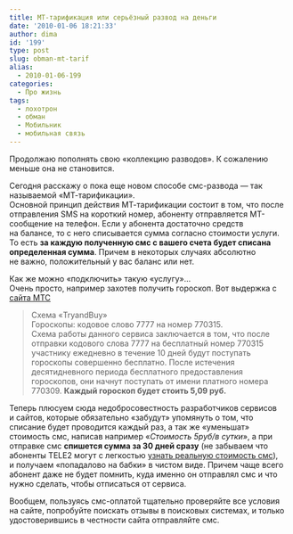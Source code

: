 ```yaml
---
title: МТ-тарификация или серьёзный развод на деньги
date: '2010-01-06 18:21:33'
author: dima
id: '199'
type: post
slug: obman-mt-tarif
alias: 
  - 2010-01-06-199
categories:
  - Про жизнь
tags:
  - лохотрон
  - обман
  - Мобильник
  - мобильная связь
---
```


Продолжаю пополнять свою «коллекцию разводов». К сожалению меньше она не становится.

Сегодня расскажу о пока еще новом способе смс-развода — так называемой «МТ-тарификации».  
Основной принцип действия МТ-тарификации состоит в том, что после отправления SMS на короткий номер, абоненту отправляется МТ-сообщение на телефон. Если у абонента достаточно средств на балансе, то с него списывается сумма согласно стоимости услуги.  
То есть **за каждую полученную смс с вашего счета будет списана определенная сумма**. Причем в некоторых случаях абсолютно не важно, положительный у вас баланс или нет.

Как же можно «подключить» такую «услугу»...  
Очень просто, например захотев получить гороскоп. Вот выдержка с [сайта МТС](http://www.khv.mts.ru/abonent/discount/konkurs/news_podpiski/)  

> Схема «TryandBuy»  
> Гороскопы: кодовое слово 7777 на номер 770315.  
> Схема работы данного сервиса заключается в том, что после отправки кодового слова 7777 на бесплатный номер 770315 участнику ежедневно в течение 10 дней будут поступать гороскопы совершенно бесплатно. После истечения десятидневного периода бесплатного предоставления гороскопов, они начнут поступать от имени платного номера 770309. **Каждый гороскоп будет стоить 5,09 руб.**

Теперь плюсуем сюда недобросовестность разработчиков сервисов и сайтов, которые обязательно «забудут» упомянуть о том, что списание будет проводится каждый раз, а так же «уменьшат» стоимость смс, написав например «_Стоимость 5руб/в сутки_», а при отправке смс **спишется сумма за 30 дней сразу** (не забываем что абоненты TELE2 могут с легкостью [узнать реальную стоимость смс](/blog/2009-07-02-178)), и получаем «попадалово на бабки» в чистом виде. Причем чаще всего абонент даже не будет помнить, куда именно он отправлял смс и что нужно сделать, чтобы отписаться от сервиса.

Вообщем, пользуясь смс-оплатой тщательно проверяйте все условия на сайте, попробуйте поискать отзывы в поисковых системах, и только удостоверившись в честности сайта отправляйте смс.